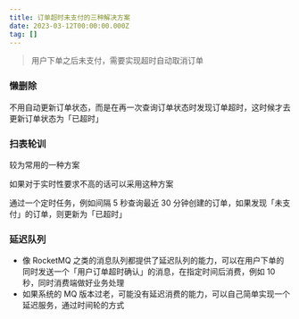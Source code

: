 ```yaml
---
title: 订单超时未支付的三种解决方案
date: 2023-03-12T00:00:00.000Z
tag: []
---
```


> 用户下单之后未支付，需要实现超时自动取消订单

### 懒删除

不用自动更新订单状态，而是在再一次查询订单状态时发现订单超时，这时候才去更新订单状态为「已超时」

### 扫表轮训

较为常用的一种方案

如果对于实时性要求不高的话可以采用这种方案

通过一个定时任务，例如间隔 5 秒查询最近 30 分钟创建的订单，如果发现「未支付」的订单，则更新为「已超时」

### 延迟队列

- 像 RocketMQ 之类的消息队列都提供了延迟队列的能力，可以在用户下单的同时发送一个「用户订单超时确认」的消息，在指定时间后消费，例如 10 秒，同时消费端做好业务处理
- 如果系统的 MQ 版本过老，可能没有延迟消费的能力，可以自己简单实现一个延迟服务，通过时间轮的方式
